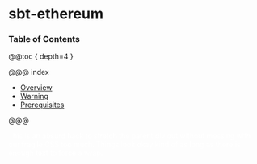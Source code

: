 # sbt-ethereum

### Table of Contents

@@toc { depth=4 }

@@@ index

* [Overview](overview.md)
* [Warning](warning.md)
* [Prerequisites](prerequisites.md)

@@@

<div style="color: white;">
  This is an absurd hack to stretch the parent div out without messing with our fragile CSS too much.
  Things look okay kind of as long as there is enough text to force a wrap.
</div>

